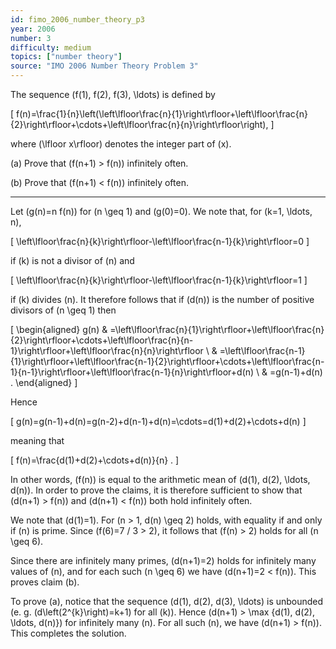 ```yaml
---
id: fimo_2006_number_theory_p3
year: 2006
number: 3
difficulty: medium
topics: ["number theory"]
source: "IMO 2006 Number Theory Problem 3"
---
```


The sequence \(f(1), f(2), f(3), \ldots\) is defined by

\[
f(n)=\frac{1}{n}\left(\left\lfloor\frac{n}{1}\right\rfloor+\left\lfloor\frac{n}{2}\right\rfloor+\cdots+\left\lfloor\frac{n}{n}\right\rfloor\right),
\]

where \(\lfloor x\rfloor\) denotes the integer part of \(x\).

(a) Prove that \(f(n+1) > f(n)\) infinitely often.

(b) Prove that \(f(n+1) < f(n)\) infinitely often.

---
Let \(g(n)=n f(n)\) for \(n \geq 1\) and \(g(0)=0\). We note that, for \(k=1, \ldots, n\),

\[
\left\lfloor\frac{n}{k}\right\rfloor-\left\lfloor\frac{n-1}{k}\right\rfloor=0
\]

if \(k\) is not a divisor of \(n\) and

\[
\left\lfloor\frac{n}{k}\right\rfloor-\left\lfloor\frac{n-1}{k}\right\rfloor=1
\]

if \(k\) divides \(n\). It therefore follows that if \(d(n)\) is the number of positive divisors of \(n \geq 1\) then

\[
\begin{aligned}
g(n) & =\left\lfloor\frac{n}{1}\right\rfloor+\left\lfloor\frac{n}{2}\right\rfloor+\cdots+\left\lfloor\frac{n}{n-1}\right\rfloor+\left\lfloor\frac{n}{n}\right\rfloor \\
& =\left\lfloor\frac{n-1}{1}\right\rfloor+\left\lfloor\frac{n-1}{2}\right\rfloor+\cdots+\left\lfloor\frac{n-1}{n-1}\right\rfloor+\left\lfloor\frac{n-1}{n}\right\rfloor+d(n) \\
& =g(n-1)+d(n) .
\end{aligned}
\]

Hence

\[
g(n)=g(n-1)+d(n)=g(n-2)+d(n-1)+d(n)=\cdots=d(1)+d(2)+\cdots+d(n)
\]

meaning that

\[
f(n)=\frac{d(1)+d(2)+\cdots+d(n)}{n} .
\]

In other words, \(f(n)\) is equal to the arithmetic mean of \(d(1), d(2), \ldots, d(n)\). In order to prove the claims, it is therefore sufficient to show that \(d(n+1) > f(n)\) and \(d(n+1) < f(n)\) both hold infinitely often.

We note that \(d(1)=1\). For \(n > 1, d(n) \geq 2\) holds, with equality if and only if \(n\) is prime. Since \(f(6)=7 / 3 > 2\), it follows that \(f(n) > 2\) holds for all \(n \geq 6\).

Since there are infinitely many primes, \(d(n+1)=2\) holds for infinitely many values of \(n\), and for each such \(n \geq 6\) we have \(d(n+1)=2 < f(n)\). This proves claim (b).

To prove (a), notice that the sequence \(d(1), d(2), d(3), \ldots\) is unbounded (e. g. \(d\left(2^{k}\right)=k+1\) for all \(k)\). Hence \(d(n+1) > \max \{d(1), d(2), \ldots, d(n)\}\) for infinitely many \(n\). For all such \(n\), we have \(d(n+1) > f(n)\). This completes the solution.
